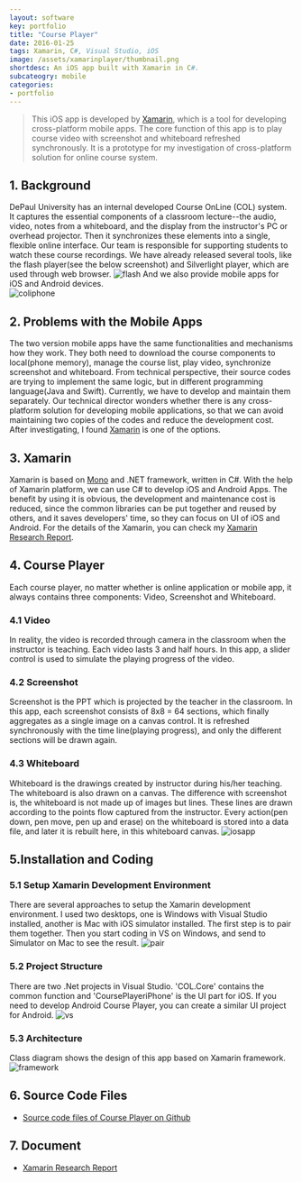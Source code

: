 ```yaml
---
layout: software
key: portfolio
title: "Course Player"
date: 2016-01-25
tags: Xamarin, C#, Visual Studio, iOS
image: /assets/xamarinplayer/thumbnail.png
shortdesc: An iOS app built with Xamarin in C#.
subcateogry: mobile
categories:
- portfolio
---
```


> This iOS app is developed by [Xamarin](https://xamarin.com/), which is a tool for developing cross-platform mobile apps. The core function of this app is to play course video with screenshot and whiteboard refreshed synchronously. It is a prototype for my investigation of cross-platform solution for online course system.

## 1. Background
DePaul University has an internal developed Course OnLine (COL) system. It captures the essential components of a classroom lecture--the audio, video, notes from a whiteboard, and the display from the instructor's PC or overhead projector. Then it synchronizes these elements into a single, flexible online interface. Our team is responsible for supporting students to watch these course recordings. We have already released several tools, like the flash player(see the below screenshot) and Silverlight player, which are used through web browser.
![flash](/assets/xamarinplayer/flash.png "flash")
And we also provide mobile apps for iOS and Android devices.  
![coliphone](/assets/xamarinplayer/col_iphone.jpeg "coliphone")

## 2. Problems with the Mobile Apps
The two version mobile apps have the same functionalities and mechanisms how they work. They both need to download the course components to local(phone memory), manage the course list, play video, synchronize screenshot and whiteboard. From technical perspective, their source codes are trying to implement the same logic, but in different programming language(Java and Swift). Currently, we have to develop and maintain them separately. Our technical director wonders whether there is any cross-platform solution for developing mobile applications, so that we can avoid maintaining two copies of the codes and reduce the development cost. After investigating, I found [Xamarin](https://xamarin.com/) is one of the options.

## 3. Xamarin
Xamarin is based on [Mono](http://www.mono-project.com/) and .NET framework, written in C#. With the help of Xamarin platform, we can use C# to develop iOS and Android Apps. The benefit by using it is obvious, the development and maintenance cost is reduced, since the common libraries can be put together and reused by others, and it saves developers' time, so they can focus on UI of iOS and Android. For the details of the Xamarin, you can check my [Xamarin Research Report](http://jojozhuang.github.io/public/docs/xamarin_research.pdf).

## 4. Course Player
Each course player, no matter whether is online application or mobile app, it always contains three components: Video, Screenshot and Whiteboard.  
### 4.1 Video
In reality, the video is recorded through camera in the classroom when the instructor is teaching. Each video lasts 3 and half hours. In this app, a slider control is used to simulate the playing progress of the video.  
### 4.2 Screenshot
Screenshot is the PPT which is projected by the teacher in the classroom. In this app, each screenshot consists of 8x8 = 64 sections, which finally aggregates as a single image on a canvas control. It is refreshed synchronously with the time line(playing progress), and only the different sections will be drawn again.   
### 4.3 Whiteboard
Whiteboard is the drawings created by instructor during his/her teaching. The whiteboard is also drawn on a canvas. The difference with screenshot is, the whiteboard is not made up of images but lines. These lines are drawn according to the points flow captured from the instructor. Every action(pen down, pen move, pen up and erase) on the whiteboard is stored into a data file, and later it is rebuilt here, in this whiteboard canvas.
![iosapp](/assets/xamarinplayer/iosapp.png "iosapp")  

## 5.Installation and Coding
### 5.1 Setup Xamarin Development Environment
There are several approaches to setup the Xamarin development environment. I used two desktops, one is Windows with Visual Studio installed, another is Mac with iOS simulator installed. The first step is to pair them together. Then you start coding in VS on Windows, and send to Simulator on Mac to see the result.
![pair](/assets/xamarinplayer/pair.png "pair")  
### 5.2 Project Structure
There are two .Net projects in Visual Studio. 'COL.Core' contains the common function and 'CoursePlayeriPhone' is the UI part for iOS. If you need to develop Android Course Player, you can create a similar UI project for Android.
![vs](/assets/xamarinplayer/vs.png "vs")  
### 5.3 Architecture
Class diagram shows the design of this app based on Xamarin framework.
![framework](/assets/xamarinplayer/framework.png "framework")  

## 6. Source Code Files
* [Source code files of Course Player on Github](https://github.com/jojozhuang/Work/tree/master/Xamarin/XamarinPlayeriPhone)
## 7. Document
* [Xamarin Research Report](http://jojozhuang.github.io/public/docs/xamarin_research.pdf)

